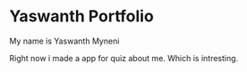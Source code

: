 # Yaswanth Portfolio

My name is Yaswanth Myneni

Right now i made a app for quiz about me. Which
is intresting.